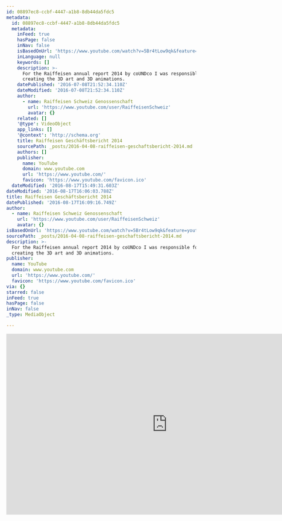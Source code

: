 ```yaml
---
id: 08897ec8-ccbf-4447-a1b8-8db44da5fdc5
metadata:
  id: 08897ec8-ccbf-4447-a1b8-8db44da5fdc5
  metadata:
    inFeed: true
    hasPage: false
    inNav: false
    isBasedOnUrl: 'https://www.youtube.com/watch?v=5Br4tLow9qk&feature=youtu.be'
    inLanguage: null
    keywords: []
    description: >-
      For the Raiffeisen annual report 2014 by coUNDco I was responsible for
      creating the 3D art and 3D animations.
    datePublished: '2016-07-08T21:52:34.110Z'
    dateModified: '2016-07-08T21:52:34.110Z'
    author:
      - name: Raiffeisen Schweiz Genossenschaft
        url: 'https://www.youtube.com/user/RaiffeisenSchweiz'
        avatar: {}
    related: []
    '@type': VideoObject
    app_links: []
    '@context': 'http://schema.org'
    title: Raiffeisen Geschäftsbericht 2014
    sourcePath: _posts/2016-04-08-raiffeisen-geschaftsbericht-2014.md
    authors: []
    publisher:
      name: YouTube
      domain: www.youtube.com
      url: 'https://www.youtube.com/'
      favicon: 'https://www.youtube.com/favicon.ico'
  dateModified: '2016-08-17T15:49:31.603Z'
dateModified: '2016-08-17T16:06:03.788Z'
title: Raiffeisen Geschäftsbericht 2014
datePublished: '2016-08-17T16:09:16.749Z'
author:
  - name: Raiffeisen Schweiz Genossenschaft
    url: 'https://www.youtube.com/user/RaiffeisenSchweiz'
    avatar: {}
isBasedOnUrl: 'https://www.youtube.com/watch?v=5Br4tLow9qk&feature=youtu.be'
sourcePath: _posts/2016-04-08-raiffeisen-geschaftsbericht-2014.md
description: >-
  For the Raiffeisen annual report 2014 by coUNDco I was responsible for
  creating the 3D art and 3D animations.
publisher:
  name: YouTube
  domain: www.youtube.com
  url: 'https://www.youtube.com/'
  favicon: 'https://www.youtube.com/favicon.ico'
via: {}
starred: false
inFeed: true
hasPage: false
inNav: false
_type: MediaObject

---
```

<iframe src="https://cdn.embedly.com/widgets/media.html?src=https%3A%2F%2Fwww.youtube.com%2Fembed%2F5Br4tLow9qk%3Ffeature%3Doembed&amp;url=https%3A%2F%2Fwww.youtube.com%2Fwatch%3Fv%3D5Br4tLow9qk%26feature%3Dyoutu.be&amp;image=https%3A%2F%2Fi.ytimg.com%2Fvi%2F5Br4tLow9qk%2Fhqdefault.jpg&amp;key=b7d04c9b404c499eba89ee7072e1c4f7&amp;type=text%2Fhtml&amp;schema=youtube" width="854" height="480" scrolling="no" frameborder="0" allowfullscreen="allowfullscreen" style=""></iframe>